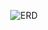 <p align="center">
  <img src="https://drive.google.com/uc?export=view&id=1b9jT3uWXyFp62bDQqXsIcBj80ZUv0rWL" alt="ERD"  />
</p>